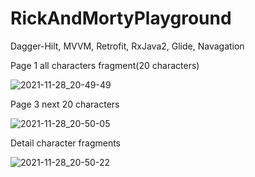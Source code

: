 # RickAndMortyPlayground
Dagger-Hilt, MVVM, Retrofit, RxJava2, Glide, Navagation

Page 1 all characters fragment(20 characters)

![2021-11-28_20-49-49](https://user-images.githubusercontent.com/80970900/143779755-b25e67d2-e672-4553-acd0-24abbd014efa.png)

Page 3 next 20 characters

![2021-11-28_20-50-05](https://user-images.githubusercontent.com/80970900/143779758-2e968d33-a99f-4ddb-9b27-b70fde8b4f8e.png)

Detail character fragments

![2021-11-28_20-50-22](https://user-images.githubusercontent.com/80970900/143779759-4d109521-7969-4656-b40b-583ee819af03.png)
